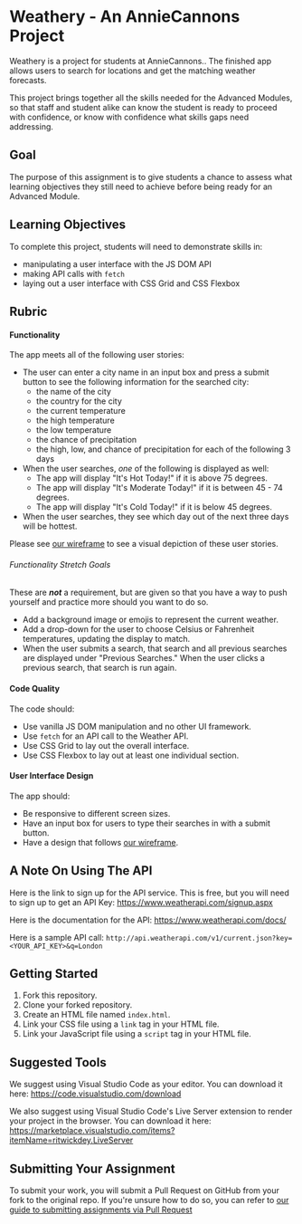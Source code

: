 # Weathery - An AnnieCannons Project

Weathery is a project for students at AnnieCannons.. The finished app allows users to search for locations and get the matching weather forecasts.

This project brings together all the skills needed for the Advanced Modules, so that staff and student alike can know the student is ready to proceed with confidence, or know with confidence what skills gaps need addressing.

## Goal

The purpose of this assignment is to give students a chance to assess what learning objectives they still need to achieve before being ready for an Advanced Module.

## Learning Objectives

To complete this project, students will need to demonstrate skills in:

- manipulating a user interface with the JS DOM API
- making API calls with `fetch`
- laying out a user interface with CSS Grid and CSS Flexbox

## Rubric

#### Functionality

The app meets all of the following user stories:

- The user can enter a city name in an input box and press a submit button to see the following information for the searched city:
  - the name of the city
  - the country for the city
  - the current temperature
  - the high temperature
  - the low temperature
  - the chance of precipitation
  - the high, low, and chance of precipitation for each of the following 3 days
- When the user searches, _one_ of the following is displayed as well:
  - The app will display "It's Hot Today!" if it is above 75 degrees.
  - The app will display "It's Moderate Today!" if it is between 45 - 74 degrees.
  - The app will display "It's Cold Today!" if it is below 45 degrees.
- When the user searches, they see which day out of the next three days will be hottest.

Please see [our wireframe](https://www.figma.com/file/9C3tbvQrT2EmKElg6ySJEF/Weathery-Website?type=design&node-id=0-1&mode=design) to see a visual depiction of these user stories. 

###### Functionality Stretch Goals

These are **_not_** a requirement, but are given so that you have a way to push yourself and practice more should you want to do so.

- Add a background image or emojis to represent the current weather.
- Add a drop-down for the user to choose Celsius or Fahrenheit temperatures, updating the display to match.
- When the user submits a search, that search and all previous searches are displayed under "Previous Searches." When the user clicks a previous search, that search is run again.

#### Code Quality

The code should:

- Use vanilla JS DOM manipulation and no other UI framework.
- Use `fetch` for an API call to the Weather API.
- Use CSS Grid to lay out the overall interface.
- Use CSS Flexbox to lay out at least one individual section.

#### User Interface Design

The app should:

- Be responsive to different screen sizes.
- Have an input box for users to type their searches in with a submit button.
- Have a design that follows [our wireframe](https://www.figma.com/file/9C3tbvQrT2EmKElg6ySJEF/Weathery-Website?type=design&node-id=0-1&mode=design).

## A Note On Using The API

Here is the link to sign up for the API service. This is free, but you will need to sign up to get an API Key: https://www.weatherapi.com/signup.aspx

Here is the documentation for the API: https://www.weatherapi.com/docs/

Here is a sample API call: `http://api.weatherapi.com/v1/current.json?key=<YOUR_API_KEY>&q=London`

## Getting Started

1. Fork this repository.
2. Clone your forked repository.
3. Create an HTML file named `index.html`.
4. Link your CSS file using a `link` tag in your HTML file.
5. Link your JavaScript file using a `script` tag in your HTML file.

## Suggested Tools

We suggest using Visual Studio Code as your editor. You can download it here: https://code.visualstudio.com/download

We also suggest using Visual Studio Code's Live Server extension to render your project in the browser. You can download it here: https://marketplace.visualstudio.com/items?itemName=ritwickdey.LiveServer

## Submitting Your Assignment

To submit your work, you will submit a Pull Request on GitHub from your fork to the original repo. If you're unsure how to do so, you can refer to [our guide to submitting assignments via Pull Request](https://github.com/AnnieCannons/intro-to-programming-curriculum/blob/main/git/resources/github-pull-request-guide.md)
